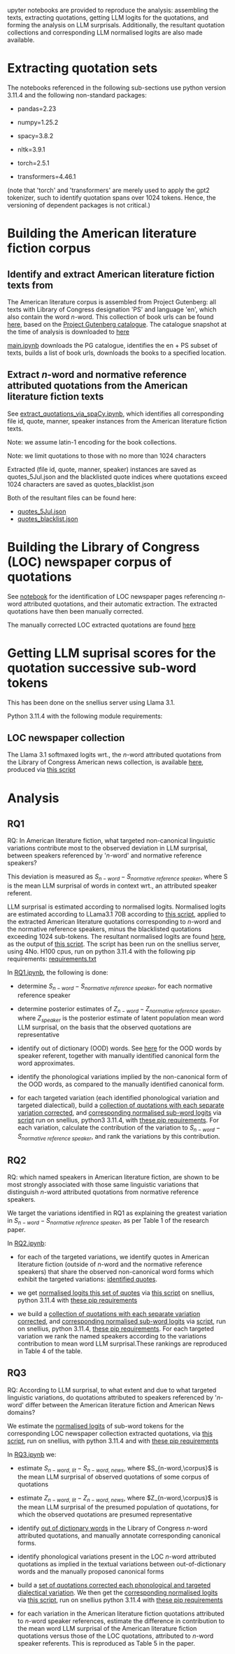 
upyter notebooks are provided to reproduce the analysis: assembling the texts, extracting quotations, getting LLM logits for the quotations, and forming the analysis on LLM surprisals.  Additionally, the resultant quotation collections and corresponding LLM normalised logits are also made available.

# Extracting quotation sets

The notebooks referenced in the following sub-sections  use python version 3.11.4 and the following non-standard packages:

- pandas=2.23

- numpy=1.25.2

- spacy=3.8.2

- nltk=3.9.1

- torch=2.5.1

- transformers=4.46.1

(note that 'torch' and 'transformers' are merely used to apply the gpt2 tokenizer, such to identify quotation spans over 1024 tokens. Hence, the versioning of dependent packages is not critical.)

# Building the American literature fiction corpus

## Identify and extract American literature fiction texts from 

The American literature corpus is assembled from Project Gutenberg: all texts with Library of Congress designation 'PS' and language 'en', which also contain the word $n$-word. This collection of book urls can be found [here](PG/PG_sample/book_urls.csv), based on the [Project Gutenberg catalogue](https://www.gutenberg.org/cache/epub/feeds/pg_catalog.csv). The catalogue snapshot at the time of analysis is downloaded to [here](PG/PG_sample/pg_catalog.csv)

[main.ipynb](PG/PG_sample/main.ipynb) downloads the PG catalogue, identifies the en + PS subset of texts, builds a list of book urls, downloads the books to a specified location.

## Extract $n$-word and normative reference attributed quotations from the American literature fiction texts

See [extract_quotations_via_spaCy.ipynb](PG/extract_quotes_via_spaCy/extract_quotations_via_spaCy.ipynb), which identifies all corresponding file id, quote, manner, speaker instances from the American literature fiction texts. 


Note: we assume latin-1 encoding for the book collections.

Note: we limit quotations to those with no more than 1024 characters


Extracted (file id, quote, manner, speaker) instances are saved as quotes\_5Jul.json and the blacklisted quote indices where quotations exceed 1024 characters are saved as quotes\_blacklist.json

Both of the resultant files can be found here: 
- [quotes\_5Jul.json](https://drive.google.com/file/d/1DHAV1krlTfV1ROGVAV-Z34epj30SNB7c/view?usp=sharing)
- [quotes\_blacklist.json](https://drive.google.com/file/d/1XANN0xWDKXrgBhhPs3UNTJOZKUwHFh4W/view?usp=sharing)


# Building the Library of Congress (LOC) newspaper corpus of quotations

See [notebook](LOC/news_quotatations_extraction.ipynb) for the identification of LOC newspaper pages referencing $n$-word attributed quotations, and their automatic extraction. The extracted quotations have then been manually corrected.

The manually corrected LOC extracted quotations are found [here](LOC/tuples_news.json) 

# Getting LLM suprisal scores for the quotation successive sub-word tokens

This has been done on the snellius server using Llama 3.1.

Python 3.11.4 with the following module requirements: 

## LOC newspaper collection

The Llama 3.1 softmaxed logits wrt., the $n$-word attributed quotations from the Library of Congress American news collection, is available [here](LOC/Snellius/LOC_llama3.1_70B/chains_llama3.1_70B.json), produced via [this script](LOC/Snellius/LOC_llama3.1_70B/score_with_llama3.py)

# Analysis

## RQ1

RQ: In American literature fiction, what targeted non-canonical linguistic variations contribute most to the observed deviation in LLM surprisal, between speakers referenced by '$n$-word' and normative reference speakers?

This deviation is measured as $S_{n-word } - S_{normative\ reference\ speaker}$, 
where S is the mean LLM surprisal of words in context wrt., an attributed speaker referent.

LLM surprisal is estimated according to normalised logits. Normalised logits are estimated according to LLama3.1 70B according to [this script](PG/Snellius/mwcgln/llama3.1_70B/score_with_llama3.py), applied to the extracted American literature quotations corresponding to $n$-word and the normative reference speakers, minus the blacklisted quotations exceeding 1024 sub-tokens. The resultant normalised logits are found [here](PG/Snellius/mwcgln/llama3.1_70B/), as the output of [this script](PG/Snellius/mwcgln/llama3.1_70B/score_with_llama3.py). The script has been run on the snellius server, using 4No. H100 cpus, run on python 3.11.4 with the following pip requirements: [requirements.txt](snellius_requirements.txt)


In [RQ1.ipynb](Analysis/llama3.1_70B/RQ1.ipynb), the following is done:

- determine $S_{n-word} - S_{normative\ reference\ speaker}$, for each normative reference speaker

- determine posterior estimates of $Z_{n-word} - Z_{normative\ reference\ speaker}$, where $Z_{speaker}$ is the posterior estimate of latent population mean word LLM surprisal, on the basis that the observed quotations are representative 

- identify out of dictionary (OOD) words. See [here](Analysis/llama3.1_70B/RQ1_ood_words/) for the OOD words by speaker referent, together with manually identified canonical form the word approximates.

- identify the phonological variations implied by the non-canonical form of the OOD words, as compared to the manually identified canonical form.

- for each targeted variation (each identified phonological variation and targeted dialectical), build a [collection of quotations with each separate variation corrected](Analysis/llama3.1_70B/RQ1_downstream/all_corrected.json), and [corresponding normalised sub-word logits](Analysis/llama3.1_70B/RQ1_downstream/chains_llama3.1_70B_all_corrected.json) via [script](Analysis/llama3.1_70B/RQ1_downstream/score_with_llama3.py) run on snellius, python3 3.11.4, with [these pip requirements](snellius_requirements.txt). For each variation, calculate the contribution of the variation to $S_{n-word} - S_{normative\ reference\ speaker}$, and rank the variations by this contribution.

## RQ2

RQ: which named speakers in American literature fiction, are shown to be most strongly associated with those same linguistic variations that distinguish $n$-word attributed quotations from normative reference speakers.

We target the variations identified in RQ1 as explaining the greatest variation in $S_{n-word } - S_{normative\ reference\ speaker}$, as per Table 1 of the research paper. 

In [RQ2.ipynb](Analysis/llama3.1_70B/RQ2.ipynb):

- for each of the targeted variations, we identify quotes in American literature fiction (outside of $n$-word and the normative reference speakers) that share the observed non-canonical word forms which exhibit the targeted variations: [identified quotes](Analysis/llama3.1_70B/RQ2/RQ2_selected_sids.json). 

- we get [normalised logits this set of quotes](Analysis/llama3.1_70B/RQ2/chains_llama3.1_70B_sids.json) via [this script](Analysis/llama3.1_70B/RQ2/score_with_llama3.py) on snellius, python 3.11.4 with [these pip requirements](snellius_requirements.txt)

- we build a [collection of quotations with each separate variation corrected](Analysis/llama3.1_70B/RQ2_downstream/all_corrected.json), and [corresponding normalised sub-word logits](Analysis/llama2.1_70B/RQ2_downstream/chains_llama3.1_70B.json) via [script](Analysis/llama3.1_70B/RQ2_downstream/score_with_llama3.py), run on snellius, python 3.11.4, [these pip requirements](snellius_requirements.txt). For each targeted variation we rank the named speakers according to the variations contribution to mean word LLM surprisal.These rankings are reproduced in Table 4 of the table.

## RQ3 

RQ: According to LLM surprisal, to what extent and due to what targeted linguistic variations, do quotations attributed to speakers referenced by '$n$-word' differ between the American literature fiction and American News domains?

We estimate the [normalised logits](LOC/Snellius/LOC_llama3.1_70B/chains_llama3.1_70B.json) of sub-word tokens for the corresponding LOC newspaper collection extracted quotations, via [this script](LOC/Snellius/LOC_llama3.1_70B/score_with_llama3.py), run on snellius, with python 3.11.4 and with [these pip requirements](snellius_requirements.txt)

In [RQ3.ipynb](Analysis/llama3.1_70B/RQ3.ipynb) we:

- estimate $S_{n-word,\ lit} - S_{n-word,\ news}$, where $S_{n-word,\corpus}$ is the mean LLM surprisal of observed quotations of some corpus of quotations

- estimate $Z_{n-word,\ lit} - Z_{n-word,\ news}$, where $Z_{n-word,\corpus}$ is the mean LLM surprisal of the presumed population of quotations, for which the observed quotations are presumed representative

- identify [out of dictionary words](Analysis/llama3.1_70B/RQ3_ood_words/RQ3_ood_words.json) in the Library of Congress $n$-word attributed quotations, and manually annotate corresponding canonical forms.

- identify phonological variations present in the LOC $n$-word attributed quotations as implied in the textual variations between out-of-dictionary words and the manually proposed canonical forms

- build a [set of quotations corrected each phonological and targeted dialectical variation](Analysis/llama3.1_70B/RQ3_downstream/all_corrected.json). We then get the [corresponding normalised logits](Analysis/llama3.1_70B/RQ3_downstream/chains_llama3.1_70B_all_corrected.json) via [this script](Analysis/llama3.1_70B/RQ3_downstream/score_with_llama3.py), run on snellius python 3.11.4 with [these pip requirements](snellius_requirements.txt)

- for each variation in the American literature fiction quotations attributed to $n$-word speaker references, estimate the difference in contribution to the mean word LLM surprisal of the American literature fiction quotations versus those of the LOC quotations, attributed to $n$-word speaker referents. This is reproduced as Table 5 in the paper.
